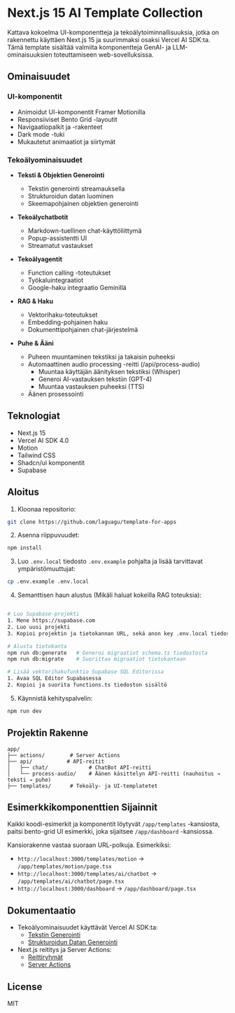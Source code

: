 # Next.js 15 AI Template Collection

Kattava kokoelma UI-komponentteja ja tekoälytoiminnallisuuksia, jotka on rakennettu käyttäen Next.js 15 ja suurimmaksi osaksi Vercel AI SDK:ta. Tämä template sisältää valmiita komponentteja GenAI- ja LLM-ominaisuuksien toteuttamiseen web-sovelluksissa.

## Ominaisuudet

### UI-komponentit

- Animoidut UI-komponentit Framer Motionilla
- Responsiiviset Bento Grid -layoutit
- Navigaatiopalkit ja -rakenteet
- Dark mode -tuki
- Mukautetut animaatiot ja siirtymät

### Tekoälyominaisuudet

- **Teksti & Objektien Generointi**

  - Tekstin generointi streamauksella
  - Strukturoidun datan luominen
  - Skeemapohjainen objektien generointi

- **Tekoälychatbotit**

  - Markdown-tuellinen chat-käyttöliittymä
  - Popup-assistentti UI
  - Streamatut vastaukset

- **Tekoälyagentit**

  - Function calling -toteutukset
  - Työkaluintegraatiot
  - Google-haku integraatio Geminillä

- **RAG & Haku**

  - Vektorihaku-toteutukset
  - Embedding-pohjainen haku
  - Dokumenttipohjainen chat-järjestelmä

- **Puhe & Ääni**
  - Puheen muuntaminen tekstiksi ja takaisin puheeksi
  - Automaattinen audio processing -reitti (/api/process-audio)
    - Muuntaa käyttäjän äänityksen tekstiksi (Whisper)
    - Generoi AI-vastauksen tekstiin (GPT-4)
    - Muuntaa vastauksen puheeksi (TTS)
  - Äänen prosessointi

## Teknologiat

- Next.js 15
- Vercel AI SDK 4.0
- Motion
- Tailwind CSS
- Shadcn/ui komponentit
- Supabase

## Aloitus

1. Kloonaa repositorio:

```bash
git clone https://github.com/laguagu/template-for-apps
```

2. Asenna riippuvuudet:

```bash
npm install
```

3. Luo `.env.local` tiedosto `.env.example` pohjalta ja lisää tarvittavat ympäristömuuttujat:

```bash
cp .env.example .env.local
```

4. Semanttisen haun alustus (Mikäli haluat kokeilla RAG toteuksia):

```bash

# Luo Supabase-projekti
1. Mene https://supabase.com
2. Luo uusi projekti
3. Kopioi projektin ja tietokannan URL, sekä anon key .env.local tiedostoon

# Alusta tietokanta
npm run db:generate   # Generoi migraatiot schema.ts tiedostosta
npm run db:migrate    # Suorittaa migraatiot tietokantaan

# Lisää vektorihakufunktio Supabase SQL Editorissa
1. Avaa SQL Editor Supabasessa
2. Kopioi ja suorita functions.ts tiedoston sisältö
```

5. Käynnistä kehityspalvelin:

```bash
npm run dev
```

## Projektin Rakenne

```
app/
├── actions/        # Server Actions
├── api/           # API-reitit
│   ├── chat/             # ChatBot API-reitti
│   └── process-audio/    # Äänen käsittelyn API-reitti (nauhoitus → teksti → puhe)
├── templates/      # Tekoäly- ja UI-templatetet
```

## Esimerkkikomponenttien Sijainnit

Kaikki koodi-esimerkit ja komponentit löytyvät `/app/templates` -kansiosta, paitsi bento-grid UI esimerkki, joka sijaitsee `/app/dashboard` -kansiossa.

Kansiorakenne vastaa suoraan URL-polkuja. Esimerkiksi:

- `http://localhost:3000/templates/motion` → `/app/templates/motion/page.tsx`
- `http://localhost:3000/templates/ai/chatbot` → `/app/templates/ai/chatbot/page.tsx`
- `http://localhost:3000/dashboard` → `/app/dashboard/page.tsx`

## Dokumentaatio

- Tekoälyominaisuudet käyttävät Vercel AI SDK:ta:
  - [Tekstin Generointi](https://sdk.vercel.ai/docs/ai-sdk-core/generating-text)
  - [Strukturoidun Datan Generointi](https://sdk.vercel.ai/docs/ai-sdk-core/generating-structured-data)
- Next.js reititys ja Server Actions:
  - [Reittiryhmät](https://nextjs.org/docs/app/building-your-application/routing/route-groups)
  - [Server Actions](https://nextjs.org/docs/app/building-your-application/data-fetching/server-actions-and-mutations)

## License

MIT
